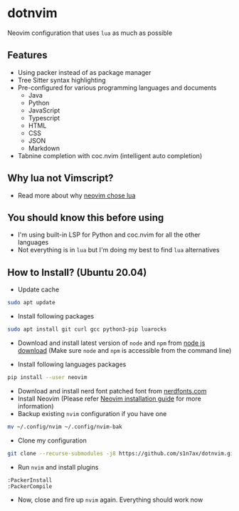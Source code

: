 # dotnvim

Neovim configuration that uses `lua` as much as possible

## Features

* Using packer instead of as package manager
* Tree Sitter syntax highlighting
* Pre-configured for various programming languages and documents
  * Java
  * Python
  * JavaScript
  * Typescript
  * HTML
  * CSS
  * JSON
  * Markdown
* Tabnine completion with coc.nvim (intelligent auto completion)

## Why lua not Vimscript?

* Read more about why [neovim chose lua](https://github.com/neovim/neovim/wiki/FAQ#why-embed-lua-instead-of-x)

## You should know this before using

* I'm using built-in LSP for Python and coc.nvim for all the other languages
* Not everything is in `lua` but I'm doing my best to find `lua` alternatives

## How to Install? (Ubuntu 20.04)

* Update cache

```bash
sudo apt update
```

* Install following packages

```bash
sudo apt install git curl gcc python3-pip luarocks
```

* Download and install latest version of `node` and `npm` from 
[node js download](https://nodejs.org/en/) (Make sure `node` and `npm` is
accessible from the command line)

* Install following languages packages

```bash
pip install --user neovim
```

* Download and install nerd font patched font from [nerdfonts.com](https://www.nerdfonts.com/font-downloads)
* Install Neovim (Please refer [Neovim installation guide](https://github.com/neovim/neovim/wiki/Installing-Neovim) for more information)
* Backup existing `nvim` configuration if you have one

```bash
mv ~/.config/nvim ~/.config/nvim-bak
```

* Clone my configuration

```bash
git clone --recurse-submodules -j8 https://github.com/s1n7ax/dotnvim.git ~/.config/nvim
```

* Run `nvim` and install plugins

```vim
:PackerInstall
:PackerCompile
```

* Now, close and fire up `nvim` again. Everything should work now

